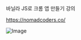 바닐라 JS로 크롬 앱 만들기 강의   

https://nomadcoders.co/   

![Image](https://github.com/user-attachments/assets/f3f04e2b-dee5-442c-ab71-eefea3178203)
